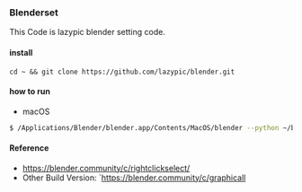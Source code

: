 ### Blenderset
This Code is lazypic blender setting code.

#### install
```
cd ~ && git clone https://github.com/lazypic/blender.git
```

#### how to run
- macOS
```bash
$ /Applications/Blender/blender.app/Contents/MacOS/blender --python ~/blender/init.py
```

#### Reference
- https://blender.community/c/rightclickselect/
- Other Build Version: `https://blender.community/c/graphicall
